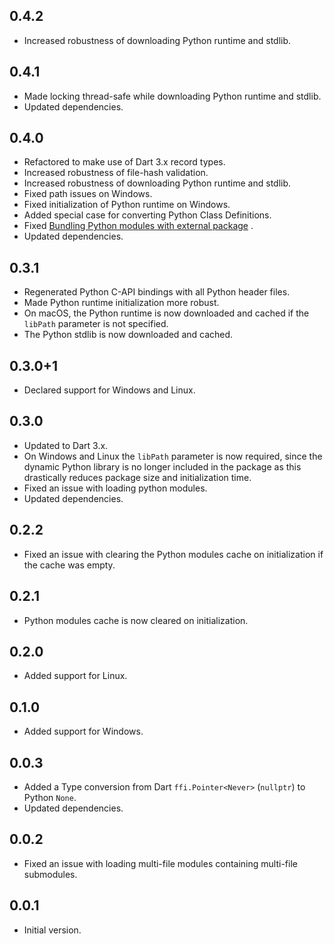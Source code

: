 ## 0.4.2

- Increased robustness of downloading Python runtime and stdlib.

## 0.4.1

- Made locking thread-safe while downloading Python runtime and stdlib.
- Updated dependencies.

## 0.4.0

- Refactored to make use of Dart 3.x record types.
- Increased robustness of file-hash validation.
- Increased robustness of downloading Python runtime and stdlib.
- Fixed path issues on Windows.
- Fixed initialization of Python runtime on Windows.
- Added special case for converting Python Class Definitions.
- Fixed
  [Bundling Python modules with external package](https://github.com/IVLIVS-III/dart_python_ffi/issues/10)
  .
- Updated dependencies.

## 0.3.1

- Regenerated Python C-API bindings with all Python header files.
- Made Python runtime initialization more robust.
- On macOS, the Python runtime is now downloaded and cached if the `libPath` parameter is not
  specified.
- The Python stdlib is now downloaded and cached.

## 0.3.0+1

- Declared support for Windows and Linux.

## 0.3.0

- Updated to Dart 3.x.
- On Windows and Linux the `libPath` parameter is now required, since the dynamic Python library is
  no longer included in the package as this drastically reduces package size and initialization
  time.
- Fixed an issue with loading python modules.
- Updated dependencies.

## 0.2.2

- Fixed an issue with clearing the Python modules cache on initialization if the cache was empty.

## 0.2.1

- Python modules cache is now cleared on initialization.

## 0.2.0

- Added support for Linux.

## 0.1.0

- Added support for Windows.

## 0.0.3

- Added a Type conversion from Dart `ffi.Pointer<Never>` (`nullptr`) to Python `None`.
- Updated dependencies.

## 0.0.2

- Fixed an issue with loading multi-file modules containing multi-file submodules.

## 0.0.1

- Initial version.
